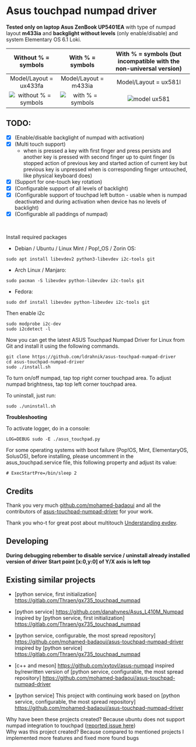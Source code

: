 # Asus touchpad numpad driver

**Tested only on laptop Asus ZenBook UP5401EA** with type of numpad layout **m433ia** and **backglight without levels** (only enable/disable) and system Elementary OS 6.1 Loki.

| Without % = symbols             |  With % = symbols       |  With % = symbols (but incompatible with the non-universal version) |
|:-------------------------:|:-------------------------:|:-------------------------:|
| Model/Layout = ux433fa          | Model/Layout = m433ia   | Model/Layout = ux581l |
| ![without % = symbols](https://github.com/ldrahnik/asus-touchpad-numpad-driver/blob/master/images/Asus-ZenBook-UX433FA.jpg)  |  ![with % = symbols](https://github.com/ldrahnik/asus-touchpad-numpad-driver/blob/master/images/Asus-ZenBook-UP5401EA.png) | ![model ux581](https://github.com/ldrahnik/asus-touchpad-numpad-driver/blob/master/images/Asus-ZenBook-UX581l.jpg) |


## TODO:

- [x] (Enable/disable backglight of numpad with activation)
- [x] (Multi touch support)
   -  when is pressed a key with first finger and press persists and another key is pressed with second finger up to quint finger (is stopped action of previous key and started action of current key but previous key is unpressed when is corresponding finger untouched, like physical keyboard does)
- [x] (Support for one-touch key rotation)
- [x] (Configurable support of all levels of backlight)
- [x] (Configurable support of touchpad left button - usable when is numpad deactivated and during activation when device has no levels of backlight)
- [x] (Configurable all paddings of numpad)
<br/>

Install required packages

- Debian / Ubuntu / Linux Mint / Pop!_OS / Zorin OS:
```
sudo apt install libevdev2 python3-libevdev i2c-tools git
```

- Arch Linux / Manjaro:
```
sudo pacman -S libevdev python-libevdev i2c-tools git
```

- Fedora:
```
sudo dnf install libevdev python-libevdev i2c-tools git
```


Then enable i2c
```
sudo modprobe i2c-dev
sudo i2cdetect -l
```

Now you can get the latest ASUS Touchpad Numpad Driver for Linux from Git and install it using the following commands.
```
git clone https://github.com/ldrahnik/asus-touchpad-numpad-driver
cd asus-touchpad-numpad-driver
sudo ./install.sh
```

To turn on/off numpad, tap top right corner touchpad area.
To adjust numpad brightness, tap top left corner touchpad area.

To uninstall, just run:
```
sudo ./uninstall.sh
```

**Troubleshooting**

To activate logger, do in a console:
```
LOG=DEBUG sudo -E ./asus_touchpad.py
```

For some operating systems with boot failure (Pop!OS, Mint, ElementaryOS, SolusOS), before installing, please uncomment in the asus_touchpad.service file, this following property and adjust its value:
```
# ExecStartPre=/bin/sleep 2
```

## Credits

Thank you very much [github.com/mohamed-badaoui](github.com/mohamed-badaoui) and all the contributors of [asus-touchpad-numpad-driver](https://github.com/mohamed-badaoui/asus-touchpad-numpad-driver) for your work.

Thank you who-t for great post about multitouch [Understanding evdev](http://who-t.blogspot.com/2016/09/understanding-evdev.html).

## Developing

**During debugging rebember to disable service / uninstall already installed version of driver**
**Start point [x:0,y:0] of Y/X axis is left top**

## Existing similar projects

- [python service, first initialization] https://gitlab.com/Thraen/gx735_touchpad_numpad
- [python service] https://github.com/danahynes/Asus_L410M_Numpad inspired by [python service, first initialization] https://gitlab.com/Thraen/gx735_touchpad_numpad
- [python service, configurable, the most spread repository] https://github.com/mohamed-badaoui/asus-touchpad-numpad-driver inspired by [python service] https://gitlab.com/Thraen/gx735_touchpad_numpad
- [c++ and meson] https://github.com/xytovl/asus-numpad inspired by/rewritten version of [python service, configurable, the most spread repository] https://github.com/mohamed-badaoui/asus-touchpad-numpad-driver

- [python service] This project with continuing work based on [python service, configurable, the most spread repository] https://github.com/mohamed-badaoui/asus-touchpad-numpad-driver

Why have been these projects created? Because ubuntu does not support numpad integration to touchpad ([reported issue here](https://bugs.launchpad.net/ubuntu/+source/linux/+bug/1810183))\
Why was this project created? Because compared to mentioned projects I implemented more features and fixed more found bugs
